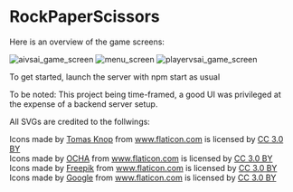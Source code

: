 # RockPaperScissors

Here is an overview of the game screens:

![aivsai_game_screen](https://user-images.githubusercontent.com/6682727/43882742-20118652-9bb1-11e8-9011-f71e849c4a68.png)
![menu_screen](https://user-images.githubusercontent.com/6682727/43882743-202e40bc-9bb1-11e8-9b72-64769cca15de.png)
![playervsai_game_screen](https://user-images.githubusercontent.com/6682727/43882744-204ba6d4-9bb1-11e8-8fff-4e395f612437.png)


To get started, launch the server with npm start as usual

To be noted: This project being time-framed, a good UI was privileged at the expense of a backend server setup.


All SVGs are credited to the follwings:

<div>Icons made by <a href="https://www.flaticon.com/authors/tomas-knop" title="Tomas Knop">Tomas Knop</a> from <a href="https://www.flaticon.com/" title="Flaticon">www.flaticon.com</a> is licensed by <a href="http://creativecommons.org/licenses/by/3.0/" title="Creative Commons BY 3.0" target="_blank">CC 3.0 BY</a></div>

<div>Icons made by <a href="https://www.flaticon.com/authors/ocha" title="OCHA">OCHA</a> from <a href="https://www.flaticon.com/" title="Flaticon">www.flaticon.com</a> is licensed by <a href="http://creativecommons.org/licenses/by/3.0/" title="Creative Commons BY 3.0" target="_blank">CC 3.0 BY</a></div>

<div>Icons made by <a href="http://www.freepik.com" title="Freepik">Freepik</a> from <a href="https://www.flaticon.com/" title="Flaticon">www.flaticon.com</a> is licensed by <a href="http://creativecommons.org/licenses/by/3.0/" title="Creative Commons BY 3.0" target="_blank">CC 3.0 BY</a></div>

<div>Icons made by <a href="https://www.flaticon.com/authors/google" title="Google">Google</a> from <a href="https://www.flaticon.com/" title="Flaticon">www.flaticon.com</a> is licensed by <a href="http://creativecommons.org/licenses/by/3.0/" title="Creative Commons BY 3.0" target="_blank">CC 3.0 BY</a></div>
